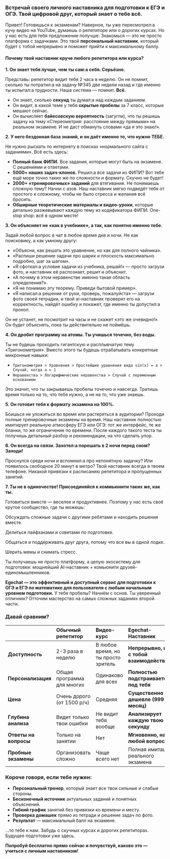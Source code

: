 

### Встречай своего личного наставника для подготовки к ЕГЭ и ОГЭ. Твой цифровой друг, который знает о тебе всё.

Привет! Готовишься к экзаменам? Наверное, ты уже пересмотрел:а кучу видео на YouTube, думаешь о репетиторе или о дорогих курсах. Но у нас есть для тебя предложение получше. Знакомься — это не просто платформа с задачками. Это твой **персональный наставник**, который будет с тобой непрерывно и поможет прийти к максимальному баллу.

#### Почему твой наставник круче любого репетитора или курса?

**1. Он знает тебя лучше, чем ты сам:а себя. Серьёзно.**

Представь: репетитор видит тебя 2 часа в неделю. Он не помнит, сколько ты потратил:a на задачу №345 две недели назад и где именно ты испытал:а трудности. Наша система — помнит. **Всё.**
*   Он знает, сколько **секунд** ты думал:а над каждым заданием.
*   Он видит, в какой теме у тебя **скрытые пробелы** за 7 класс, которые мешают сейчас.
*   Он вычисляет **байесовскую вероятность** (загугли), что ты решишь задачу на тему «Стереометрия: расстояние между прямыми» на реальном экзамене. И не даст обмануть словами «да я это знаю!».

**2. У него бездонная база знаний, и он даёт именно то, что нужно ТЕБЕ.**

Не нужно рыскать по интернету в поисках «нормального сайта с заданиями». Всё есть здесь:

*   **Полный банк ФИПИ.** Все задания, которые могут быть на экзамене. С решениями и ответами.
*   **5000+ наших задач-клонов.** Решил:а все задачи из ФИПИ? Вот тебе ещё море точно таких же по сложности и формату. Скучно не будет!
*   **2000+ «тренировочных» заданий** для втягивания. Не понимаешь сложную тему? Начни с азов. Наш наставник мягко подведёт тебя от простого к сложному, чтобы не было стресса и желания всё бросить.
*   **Обширные теоретические материалы и видео-уроки**, которые детально разжевывают каждую тему из кодификатора ФИПИ. One-stop shop: всё в одном месте!

**3. Он объясняет не «как в учебнике», а так, как понятно именно тебе.**

Задай любой вопрос в чат в любое время дня и ночи. Не как поисковику, а как умному другу:
*   «Объясни, как решать это уравнение, но как для полного чайника».
*   «Распиши решение задачи про шарик и плоскость максимально подробно, шаг за шагом».
*   «Я сфоткал:а условие задачи из учебника, решай!» — просто загрузи фото, и наставник её распознает, решит и объяснит.
*   «А почему в этом неравенстве именно такая область определения?».
*   «Я не понимаю эту теорему. Приведи бытовой пример».
*   «Я написал:а решение от руки, проверь, пожалуйста» — загрузи фото своей тетрадки, и твой ai-наставник проверит его на корректность, найдёт ошибку и покажет, где именно ты допустил:а прокол.

Он не устанет, не посмотрит на часы и не скажет «это же очевидно!». Он будет объяснять, пока ты действительно не поймёшь.

**4. Он дробит программу на атомы. Ты учишься точечно, без воды.**

Ты не будешь проходить гигантскую и расплывчатую тему «Тригонометрия». Вместо этого ты будешь отрабатывать конкретные микронные навыки:
*   `Тригонометрия > Уравнения > Простейшие уравнения вида sin(x) = a > Случай, когда a = 1`
*   `Неравенства > Логарифмические неравенства > Случай с переменным основанием`

Это значит, что ты закрываешь пробелы точечно и навсегда. Тратишь время только на то, что тебе нужно, а не на то, что уже знаешь.


**5. Он готовит тебя к формату экзамена на 100%.**

Боишься не уложиться во время или растеряться в аудитории? Проходи полные тренировочные экзамены на время. Наш наставник полностью имитирует реальную атмосферу ЕГЭ или ОГЭ: тот же интерфейс, те же бланки, то же ограничение по времени. После каждого такого теста ты получишь детальный разбор и рекомендации, на что сделать упор.

**6. Он всегда на связи. Захотел:а порешать в 2 ночи перед сном? Заходи!**

Проснулся среди ночи и вспомнил:а про непонятную задачку? Или появилось свободное 20 минут в метро? Твой наставник всегда в твоем телефоне. Никакой привязки к расписанию репетитора и пропущенных занятий.

**7. Ты не в одиночестве! Присоединяйся к коммьюнити таких же, как ты.**

Готовиться вместе — веселее и продуктивнее. Поэтому у нас есть своё крутое сообщество, где ты можешь:

Обсуждать сложные задачи с другими ребятами и находить решения вместе.

Делиться лайфхаками и советами по подготовке.

Общаться и поддерживать друг друга, потому что все вы в одной лодке.

Шерить мемы и снимать стресс.

Ты получаешь не просто платформу, а целую экосистему для подготовки: мощнейший AI-наставник + комьюнити друзей-единомышленников.

**Egechat — это эффективный и доступный сервис для подготовки к ОГЭ и ЕГЭ по математике для пользователя с любым начальным уровнем подготовки.** У тебя пробелы? Начнём с основ. Ты уверенный отличник? Отточим мастерство на самых сложных заданиях второй части.

### Давай сравним?

| | **Обычный репетитор** | **Видео-курс** | **Egechat-Наставник** |
| :--- | :--- | :--- | :--- |
| **Доступность** | 2-3 раза в неделю | В любое время, но ты просто зритель | **Непрерывно, и он с тобой взаимодействует!** |
| **Персонализация** | Общая программа для многих | Одинаково для всех | **Полностью подстраивается под тебя** |
| **Цена** | Очень дорого (от 1500 р/ч) | Средняя | **Существенно дешевле (999 р/месяц)** |
| **Глубина анализа** | Видит только твои ошибки | Не видит тебя вообще | **Анализирует каждую твою секунду** |
| **Ответы на вопросы** | Только на занятии | Нет | **Мгновенно, на любой вопрос** |
| **Пробные экзамены**	|	Организовать сложно	|	Чаще всего нет	|	Полная имитация реального экзамена
### Короче говоря, если тебе нужен:

*   **Персональный тренер**, который знает все твои сильные и слабые стороны.
*   **Бесконечный источник** актуальных заданий и понятных объяснений.
*   **Гибкий график** занятий без привязки ко времени и месту.
*   **Проверка домашек** прямо из тетради и решение задач по фото.
*   **Результат** — максимальный балл на экзамене.

...то тебе к нам. Забудь о скучных курсах и дорогих репетиторах. Будущее подготовки уже здесь.

**Попробуй бесплатно прямо сейчас и почувствуй, каково это — учиться с личным наставником!**

